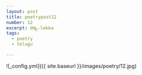```yaml
---
layout: post
title: poetrypost12
number: 12
excerpt: లెక్క-lekka
tags:
  - poetry
  - telugu

---
```




![_config.yml]({{ site.baseurl }}/images/poetry/12.jpg)

